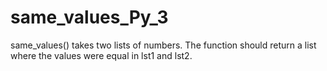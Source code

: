 # same_values_Py_3
same_values() takes two lists of numbers. The function should return a list where the values were equal in lst1 and lst2.
